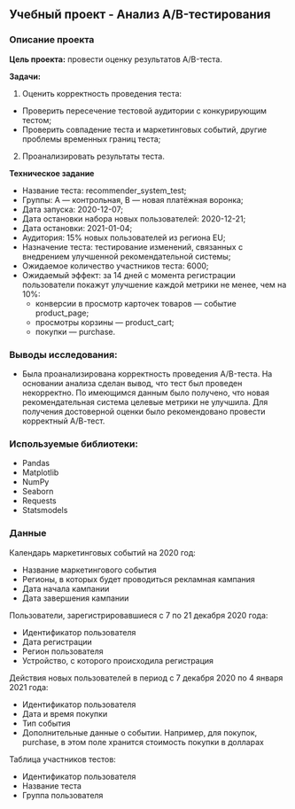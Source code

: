 ## Учебный проект - Анализ А/B-тестирования

### Описание проекта

**Цель проекта:** провести оценку результатов A/B-теста.

**Задачи:**
1. Оценить корректность проведения теста:
* Проверить пересечение тестовой аудитории с конкурирующим тестом;
* Проверить совпадение теста и маркетинговых событий, другие проблемы временных границ теста;

2. Проанализировать результаты теста.

**Техническое задание**

* Название теста: recommender_system_test;
* Группы: А — контрольная, B — новая платёжная воронка;
* Дата запуска: 2020-12-07;
* Дата остановки набора новых пользователей: 2020-12-21;
* Дата остановки: 2021-01-04;
* Аудитория: 15% новых пользователей из региона EU;
* Назначение теста: тестирование изменений, связанных с внедрением улучшенной рекомендательной системы;
* Ожидаемое количество участников теста: 6000;
* Ожидаемый эффект: за 14 дней с момента регистрации пользователи покажут улучшение каждой метрики не менее, чем на 10%:
    + конверсии в просмотр карточек товаров — событие product_page;
    + просмотры корзины — product_cart;
    + покупки — purchase.
    
### Выводы исследования:

* Была проанализирована корректность проведения A/B-теста. На основании анализа сделан вывод, что тест был проведен некорректно. По имеющимся данным было получено, что новая рекомендательная система целевые метрики не улучшила. Для получения достоверной оценки было рекомендовано провести корректный А/В-тест.

### Используемые библиотеки:

* Pandas
* Matplotlib
* NumPy
* Seaborn
* Requests
* Statsmodels

### Данные

Календарь маркетинговых событий на 2020 год:
* Название маркетингового события
* Регионы, в которых будет проводиться рекламная кампания
* Дата начала кампании
* Дата завершения кампании

Пользователи, зарегистрировавшиеся с 7 по 21 декабря 2020 года:
* Идентификатор пользователя
* Дата регистрации
* Регион пользователя
* Устройство, с которого происходила регистрация

Действия новых пользователей в период с 7 декабря 2020 по 4 января 2021 года:
* Идентификатор пользователя
* Дата и время покупки
* Тип события
* Дополнительные данные о событии. Например, для покупок, purchase, в этом поле хранится стоимость покупки в долларах

Таблица участников тестов:
* Идентификатор пользователя
* Название теста
* Группа пользователя
